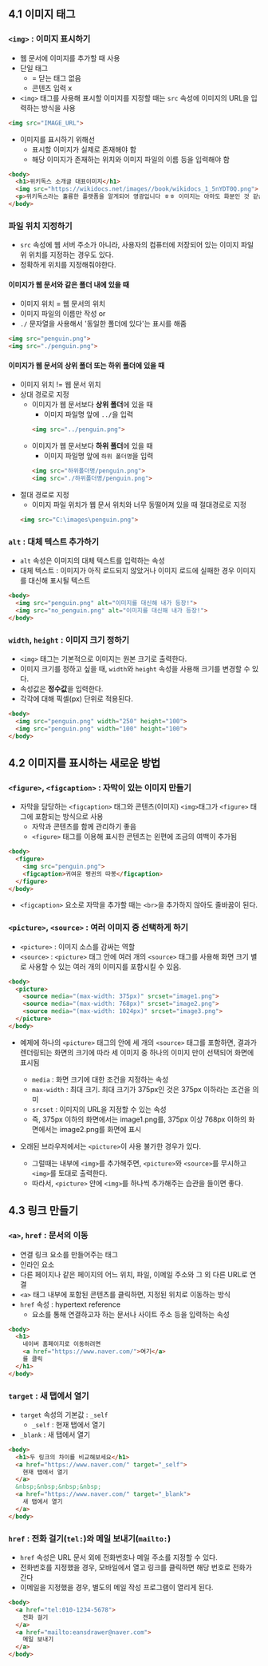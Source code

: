 ## 4.1 이미지 태그
### `<img>` : 이미지 표시하기
- 웹 문서에 이미지를 추가할 때 사용
- 단일 태그 
    + = 닫는 태그 없음
    + 콘텐츠 입력 x
- `<img>` 태그를 사용해 표시할 이미지를 지정할 때는 `src` 속성에 이미지의 URL을 입력하는 방식을 사용
```html
<img src="IMAGE_URL">
```
- 이미지를 표시하기 위해선
    + 표시할 이미지가 실제로 존재해야 함
    + 해당 이미지가 존재하는 위치와 이미지 파일의 이름 등을 입력해야 함
```html
<body>
  <h1>위키독스 소개글 대표이미지</h1>
  <img src="https://wikidocs.net/images//book/wikidocs_1_5nYDT0Q.png">
  <p>위키독스라는 훌륭한 플랫폼을 알게되어 영광입니다 ㅎㅎ 이미지는 아마도 화분인 것 같습니다!</p>
</body>
```

### 파일 위치 지정하기
- `src` 속성에 웹 서버 주소가 아니라, 사용자의 컴퓨터에 저장되어 있는 이미지 파일위 위치를 지정하는 경우도 있다.
- 정확하게 위치를 지정해줘야한다.

#### 이미지가 웹 문서와 같은 폴더 내에 있을 때
- 이미지 위치 = 웹 문서의 위치
- 이미지 파일의 이름만 작성 or
- `./` 문자열을 사용해서 '동일한 폴더에 있다'는 표시를 해줌
```html
<img src="penguin.png">  
<img src="./penguin.png">  
```

#### 이미지가 웹 문서의 상위 폴더 또는 하위 폴더에 있을 때
- 이미지 위치 != 웹 문서 위치
- 상대 경로로 지정
    - 이미지가 웹 문서보다 **상위 폴더**에 있을 때
        + 이미지 파일명 앞에 `../`을 입력
        ```html
        <img src="../penguin.png">  
        ```
    - 이미지가 웹 문서보다 **하위 폴더**에 있을 때
        + 이미지 파일명 앞에 `하위 폴더명`을 입력
        ```html
        <img src="하위폴더명/penguin.png">  
        <img src="./하위폴더명/penguin.png">  
        ```
- 절대 경로로 지정
    + 이미지 파일 위치가 웹 문서 위치와 너무 동떨어져 있을 때 절대경로로 지정
    ```html
    <img src="C:\images\penguin.png">  
    ```

### `alt` : 대체 텍스트 추가하기
- `alt` 속성은 이미지의 대체 텍스트를 입력하는 속성
- 대체 텍스트 : 이미지가 아직 로드되지 않았거나 이미지 로드에 실패한 경우 이미지를 대신해 표시될 텍스트
```html
<body>
  <img src="penguin.png" alt="이미지를 대신해 내가 등장!"> 
  <img src="no_penguin.png" alt="이미지를 대신해 내가 등장!"> 
</body>
```

### `width`, `height` : 이미지 크기 정하기
- `<img>` 태그는 기본적으로 이미지는 원본 크기로 출력한다.
- 이미지 크기를 정하고 싶을 때, `width`와 `height` 속성을 사용해 크기를 변경할 수 있다.
- 속성값은 **정수값**을 입력한다.
- 각각에 대해 픽셀(px) 단위로 적용된다.
```html
<body>
  <img src="penguin.png" width="250" height="100"> 
  <img src="penguin.png" width="100" height="100"> 
</body>
```


## 4.2 이미지를 표시하는 새로운 방법
### `<figure>`, `<figcaption>` : 자막이 있는 이미지 만들기
- 자막을 담당하는 `<figcaption>` 태그와 콘텐츠(이미지) `<img>`태그가 `<figure>` 태그에 포함되는 방식으로 사용
    + 자막과 콘텐츠를 함께 관리하기 좋음
    + `<figure>` 태그를 이용해 표시한 콘텐츠는 왼편에 조금의 여백이 추가됨
```html
<body>
  <figure>
    <img src="penguin.png">
    <figcaption>귀여운 펭귄의 따봉</figcaption>
  </figure>
</body>
```
- `<figcaption>` 요소로 자막을 추가할 때는 `<br>`을 추가하지 않아도 줄바꿈이 된다.

### `<picture>`, `<source>` : 여러 이미지 중 선택하게 하기
- `<picture>` : 이미지 소스를 감싸는 역할
- `<source>` : `<picture>` 태그 안에 여러 개의 `<source>` 태그를 사용해 화면 크기 별로 사용할 수 있는 여러 개의 이미지를 포함시킬 수 있음.
```html
<body>
  <picture>
    <source media="(max-width: 375px)" srcset="image1.png">
    <source media="(max-width: 768px)" srcset="image2.png">
    <source media="(max-width: 1024px)" srcset="image3.png">
  </picture>
</body>
```
- 예제에 하나의 `<picture>` 태그의 안에 세 개의 `<source>` 태그를 포함하면, 결과가 렌더링되는 화면의 크기에 따라 세 이미지 중 하나의 이미지 만이 선택되어 화면에 표시됨
    + `media` : 화면 크기에 대한 조건을 지정하는 속성
    + `max-width` : 최대 크기. 최대 크기가 375px인 것은 375px 이하라는 조건을 의미
    + `srcset` : 이미지의 URL을 지정할 수 있는 속성
    + 즉, 375px 이하의 화면에서는 image1.png를, 375px 이상 768px 이하의 화면에서는 image2.png를 화면에 표시

- 오래된 브라우저에서는 `<picture>`이 사용 불가한 경우가 있다.
    + 그럴때는 내부에 `<img>`를 추가해주면, `<picture>`와 `<source>`를 무시하고 `<img>`를 토대로 출력한다.
    + 따라서, `<picture>` 안에 `<img>`를 하나씩 추가해주는 습관을 들이면 좋다.




## 4.3 링크 만들기
### `<a>`, `href` : 문서의 이동
- 연결 링크 요소를 만들어주는 태그
- 인라인 요소
- 다른 페이지나 같은 페이지의 어느 위치, 파일, 이메일 주소와 그 외 다른 URL로 연결
- `<a>` 태그 내부에 포함된 콘텐츠를 클릭하면, 지정된 위치로 이동하는 방식
- `href` 속성 : hypertext reference
    + 요소를 통해 연결하고자 하는 문서나 사이트 주소 등을 입력하는 속성
```html
<body>
  <h1>
    네이버 홈페이지로 이동하려면 
    <a href="https://www.naver.com/">여기</a>
    를 클릭 
  </h1>
</body>
```

### `target` : 새 탭에서 열기
- `target` 속성의 기본값 : `_self`
    + `_self` : 현재 탭에서 열기
- `_blank` : 새 탭에서 열기
```html
<body>
  <h1>두 링크의 차이를 비교해보세요</h1>
  <a href="https://www.naver.com/" target="_self">
    현재 탭에서 열기
  </a>
  &nbsp;&nbsp;&nbsp;&nbsp;
  <a href="https://www.naver.com/" target="_blank">
    새 탭에서 열기
  </a>
</body>
```

### `href` : 전화 걸기(`tel:`)와 메일 보내기(`mailto:`)
- `href` 속성은 URL 문서 외에 전화번호나 메일 주소를 지정할 수 있다.
- 전화번호를 지정했을 경우, 모바일에서 열고 링크를 클릭하면 해당 번호로 전화가 간다
- 이메일을 지정했을 경우, 별도의 메일 작성 프로그램이 열리게 된다.
```html
<body>
  <a href="tel:010-1234-5678">
    전화 걸기
  </a>
  <a href="mailto:eansdrawer@naver.com">
    메일 보내기
  </a>
</body>
```







